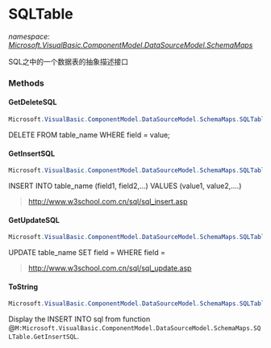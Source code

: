 ﻿# SQLTable
_namespace: [Microsoft.VisualBasic.ComponentModel.DataSourceModel.SchemaMaps](./index.md)_

SQL之中的一个数据表的抽象描述接口



### Methods

#### GetDeleteSQL
```csharp
Microsoft.VisualBasic.ComponentModel.DataSourceModel.SchemaMaps.SQLTable.GetDeleteSQL
```
DELETE FROM table_name WHERE field = value;

#### GetInsertSQL
```csharp
Microsoft.VisualBasic.ComponentModel.DataSourceModel.SchemaMaps.SQLTable.GetInsertSQL
```
INSERT INTO table_name (field1, field2,...) VALUES (value1, value2,....)
> http://www.w3school.com.cn/sql/sql_insert.asp

#### GetUpdateSQL
```csharp
Microsoft.VisualBasic.ComponentModel.DataSourceModel.SchemaMaps.SQLTable.GetUpdateSQL
```
UPDATE table_name SET field = <new value> WHERE field = <value>
> http://www.w3school.com.cn/sql/sql_update.asp

#### ToString
```csharp
Microsoft.VisualBasic.ComponentModel.DataSourceModel.SchemaMaps.SQLTable.ToString
```
Display the INSERT INTO sql from function @``M:Microsoft.VisualBasic.ComponentModel.DataSourceModel.SchemaMaps.SQLTable.GetInsertSQL``.


